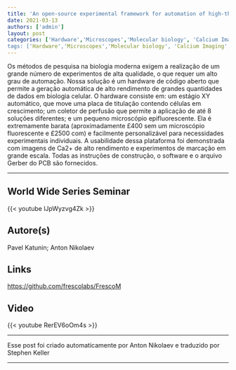 ```yaml
---
title: 'An open-source experimental framework for automation of high-throughput cell biology experiments'
date: 2021-03-13
authors: ['admin']
layout: post
categories: ['Hardware','Microscopes','Molecular biology', 'Calcium Imaging', 'Fluorescence', 'worldwideseries', Other']
tags: ['Hardware','Microscopes','Molecular biology', 'Calcium Imaging', 'Fluorescence', Other' , 'worldwideseries']
---
```

Os métodos de pesquisa na biologia moderna exigem a realização de um grande número de experimentos de alta qualidade, o que requer um alto grau de automação. Nossa solução é um hardware de código aberto que permite a geração automática de alto rendimento de grandes quantidades de dados em biologia celular. O hardware consiste em: um estágio XY automático, que move uma placa de titulação contendo células em crescimento; um coletor de perfusão que permite a aplicação de até 8 soluções diferentes; e um pequeno microscópio epifluorescente. Ela é extremamente barata (aproximadamente £400 sem um microscópio fluorescente e £2500 com) e facilmente personalizável para necessidades experimentais individuais. A usabilidade dessa plataforma foi demonstrada com imagens de Ca2+ de alto rendimento e experimentos de marcação em grande escala. Todas as instruções de construção, o software e o arquivo Gerber do PCB são fornecidos.

***
## World Wide Series Seminar  

{{< youtube lJpWyzvg4Zk >}}



## Autore(s)
Pavel Katunin; Anton Nikolaev
## Links
https://github.com/frescolabs/FrescoM
## Video
{{< youtube RerEV6oOm4s >}}

***
Esse post foi criado automaticamente por 
Anton Nikolaev
e traduzido por Stephen Keller
***
